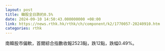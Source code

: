 ```yaml
---
layout: post
title: 韓股全日跌約0.5%
date: 2024-09-10 14:50:43.000000000 +08:00
link: https://news.rthk.hk/rthk/ch/component/k2/1770057-20240910.htm
categories: rthk
---
```


南韓股市偏軟，首爾綜合指數收報2523點，跌12點，跌幅0.49%。
